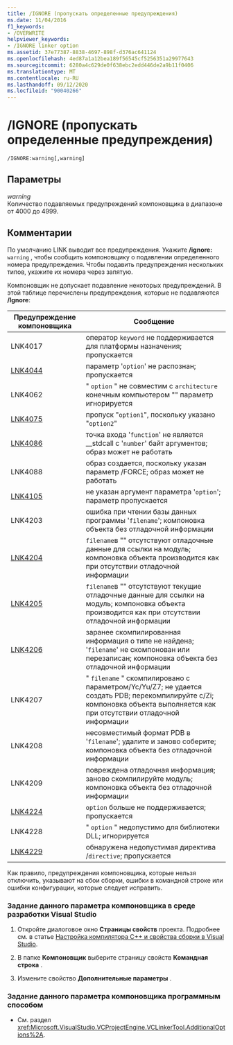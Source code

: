 ```yaml
---
title: /IGNORE (пропускать определенные предупреждения)
ms.date: 11/04/2016
f1_keywords:
- /OVERWRITE
helpviewer_keywords:
- /IGNORE linker option
ms.assetid: 37e77387-8838-4697-898f-d376ac641124
ms.openlocfilehash: 4ed87a1a12bea189f56545cf5256351a29977643
ms.sourcegitcommit: 6280a4c629de0f638ebc2edd446de2a9b11f0406
ms.translationtype: MT
ms.contentlocale: ru-RU
ms.lasthandoff: 09/12/2020
ms.locfileid: "90040266"
---
```

# <a name="ignore-ignore-specific-warnings"></a>/IGNORE (пропускать определенные предупреждения)

```
/IGNORE:warning[,warning]
```

## <a name="parameters"></a>Параметры

*warning*<br/>
Количество подавляемых предупреждений компоновщика в диапазоне от 4000 до 4999.

## <a name="remarks"></a>Комментарии

По умолчанию LINK выводит все предупреждения. Укажите **/ignore:** `warning` , чтобы сообщить компоновщику о подавлении определенного номера предупреждения. Чтобы подавить предупреждения нескольких типов, укажите их номера через запятую.

Компоновщик не допускает подавление некоторых предупреждений. В этой таблице перечислены предупреждения, которые не подавляются **/Ignore**:

| Предупреждение компоновщика | Сообщение |
|--------------------|-|
|LNK4017|оператор `keyword` не поддерживается для платформы назначения; пропускается|
|[LNK4044](../../error-messages/tool-errors/linker-tools-warning-lnk4044.md)|параметр '`option`' не распознан; пропускается|
|LNK4062|" `option` " не совместим с `architecture` конечным компьютером "" параметр игнорируется|
|[LNK4075](../../error-messages/tool-errors/linker-tools-warning-lnk4075.md)|пропуск "`option1`", поскольку указано "`option2`"|
|[LNK4086](../../error-messages/tool-errors/linker-tools-warning-lnk4086.md)|точка входа '`function`' не является __stdcall с '`number`' байт аргументов; образ может не работать|
|LNK4088|образ создается, поскольку указан параметр /FORCE; образ может не работать|
|[LNK4105](../../error-messages/tool-errors/linker-tools-warning-lnk4105.md)|не указан аргумент параметра '`option`'; параметр пропускается|
|LNK4203|ошибка при чтении базы данных программы '`filename`'; компоновка объекта без отладочной информации|
|[LNK4204](../../error-messages/tool-errors/linker-tools-warning-lnk4204.md)|`filename`в "" отсутствуют отладочные данные для ссылки на модуль; компоновка объекта производится как при отсутствии отладочной информации|
|[LNK4205](../../error-messages/tool-errors/linker-tools-warning-lnk4205.md)|`filename`в "" отсутствуют текущие отладочные данные для ссылки на модуль; компоновка объекта производится как при отсутствии отладочной информации|
|[LNK4206](../../error-messages/tool-errors/linker-tools-warning-lnk4206.md)|заранее скомпилированная информация о типе не найдена; '`filename`' не скомпонован или перезаписан; компоновка объекта без отладочной информации|
|LNK4207|" `filename` " скомпилировано с параметром/Yc/Yu/Z7; не удается создать PDB; перекомпилируйте с/Zi; компоновка объекта выполняется как при отсутствии отладочной информации|
|LNK4208|несовместимый формат PDB в '`filename`'; удалите и заново соберите; компоновка объекта без отладочной информации|
|LNK4209|повреждена отладочная информация; заново скомпилируйте модуль; компоновка объекта без отладочной информации|
|[LNK4224](../../error-messages/tool-errors/linker-tools-warning-lnk4224.md)|`option` больше не поддерживается; пропускается|
|LNK4228|" `option` " недопустимо для библиотеки DLL; игнорируется|
|[LNK4229](../../error-messages/tool-errors/linker-tools-warning-lnk4229.md)|обнаружена недопустимая директива /`directive`; пропускается|

Как правило, предупреждения компоновщика, которые нельзя отключить, указывают на сбои сборки, ошибки в командной строке или ошибки конфигурации, которые следует исправить.

### <a name="to-set-this-linker-option-in-the-visual-studio-development-environment"></a>Задание данного параметра компоновщика в среде разработки Visual Studio

1. Откройте диалоговое окно **Страницы свойств** проекта. Подробнее см. в статье [Настройка компилятора C++ и свойства сборки в Visual Studio](../working-with-project-properties.md).

1. В папке **Компоновщик** выберите страницу свойств **Командная строка** .

1. Измените свойство **Дополнительные параметры** .

### <a name="to-set-this-linker-option-programmatically"></a>Задание данного параметра компоновщика программным способом

- См. раздел <xref:Microsoft.VisualStudio.VCProjectEngine.VCLinkerTool.AdditionalOptions%2A>.
